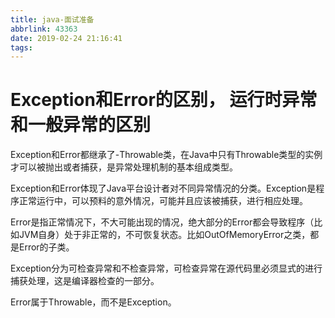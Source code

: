 ```yaml
---
title: java-面试准备
abbrlink: 43363
date: 2019-02-24 21:16:41
tags:
---
```


# Exception和Error的区别， 运行时异常和一般异常的区别

Exception和Error都继承了-Throwable类，在Java中只有Throwable类型的实例才可以被抛出或者捕获，是异常处理机制的基本组成类型。

Exception和Error体现了Java平台设计者对不同异常情况的分类。Exception是程序正常运行中，可以预料的意外情况，可能并且应该被捕获，进行相应处理。

Error是指正常情况下，不大可能出现的情况，绝大部分的Error都会导致程序（比如JVM自身）处于非正常的，不可恢复状态。比如OutOfMemoryError之类，都是Error的子类。

Exception分为可检查异常和不检查异常，可检查异常在源代码里必须显式的进行捕获处理，这是编译器检查的一部分。

Error属于Throwable，而不是Exception。